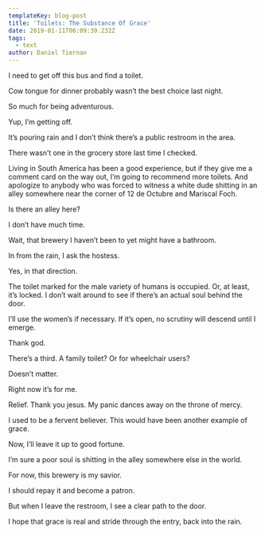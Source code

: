 ```yaml
---
templateKey: blog-post
title: 'Toilets: The Substance Of Grace'
date: 2019-01-11T06:09:39.232Z
tags:
  - text
author: Daniel Tiernan
---
```

I need to get off this bus and find a toilet. 

Cow tongue for dinner probably wasn’t the best choice last night. 

So much for being adventurous. 

Yup, I’m getting off. 

It’s pouring rain and I don’t think there’s a public restroom in the area. 

There wasn’t one in the grocery store last time I checked. 

Living in South America has been a good experience, but if they give me a comment card on the way out, I’m going to recommend more toilets. And apologize to anybody who was forced to witness a white dude shitting in an alley somewhere near the corner of 12 de Octubre and Mariscal Foch.  

Is there an alley here? 

I don’t have much time. 

Wait, that brewery I haven’t been to yet might have a bathroom. 

In from the rain, I ask the hostess.  

Yes, in that direction. 

The toilet marked for the male variety of humans is occupied. Or, at least, it’s locked. I don’t wait around to see if there’s an actual soul behind the door. 

I’ll use the women’s if necessary. If it’s open, no scrutiny will descend until I emerge. 

Thank god.  

There’s a third. A family toilet? Or for wheelchair users? 

Doesn’t matter. 

Right now it’s for me. 

Relief. Thank you jesus. My panic dances away on the throne of mercy. 

I used to be a fervent believer. This would have been another example of grace. 

Now, I’ll leave it up to good fortune.   

I’m sure a poor soul is shitting in the alley somewhere else in the world. 

For now, this brewery is my savior. 

I should repay it and become a patron.    

But when I leave the restroom, I see a clear path to the door. 

I hope that grace is real and stride through the entry, back into the rain.